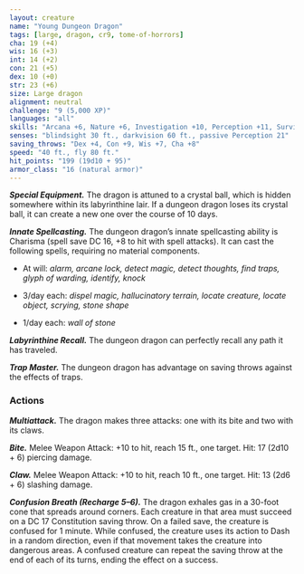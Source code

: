 ```yaml
---
layout: creature
name: "Young Dungeon Dragon"
tags: [large, dragon, cr9, tome-of-horrors]
cha: 19 (+4)
wis: 16 (+3)
int: 14 (+2)
con: 21 (+5)
dex: 10 (+0)
str: 23 (+6)
size: Large dragon
alignment: neutral
challenge: "9 (5,000 XP)"
languages: "all"
skills: "Arcana +6, Nature +6, Investigation +10, Perception +11, Survival +7"
senses: "blindsight 30 ft., darkvision 60 ft., passive Perception 21"
saving_throws: "Dex +4, Con +9, Wis +7, Cha +8"
speed: "40 ft., fly 80 ft."
hit_points: "199 (19d10 + 95)"
armor_class: "16 (natural armor)"
---
```


***Special Equipment.*** The dragon is attuned to a crystal ball, which is
hidden somewhere within its labyrinthine lair. If a dungeon dragon loses
its crystal ball, it can create a new one over the course of 10 days.

***Innate Spellcasting.*** The dungeon dragon’s innate spellcasting ability
is Charisma (spell save DC 16, +8 to hit with spell attacks). It can cast
the following spells, requiring no material components.

* At will: <i>alarm, arcane lock, detect magic, detect thoughts, find traps, glyph of warding, identify, knock</i>

* 3/day each: <i>dispel magic, hallucinatory terrain, locate creature, locate object, scrying, stone shape</i>

* 1/day each: <i>wall of stone</i>

***Labyrinthine Recall.*** The dungeon dragon can perfectly recall any path
it has traveled.

***Trap Master.*** The dungeon dragon has advantage on saving throws
against the effects of traps.

### Actions

***Multiattack.*** The dragon makes three attacks: one with its bite and two
with its claws.

***Bite.*** Melee Weapon Attack: +10 to hit, reach 15 ft., one target. Hit: 17
(2d10 + 6) piercing damage.

***Claw.*** Melee Weapon Attack: +10 to hit, reach 10 ft., one target. Hit: 13
(2d6 + 6) slashing damage.

***Confusion Breath (Recharge 5–6).*** The dragon exhales gas in a 30-foot
cone that spreads around corners. Each creature in that area must succeed
on a DC 17 Constitution saving throw. On a failed save, the creature is
confused for 1 minute. While confused, the creature uses its action to
Dash in a random direction, even if that movement takes the creature into
dangerous areas. A confused creature can repeat the saving throw at the
end of each of its turns, ending the effect on a success.
